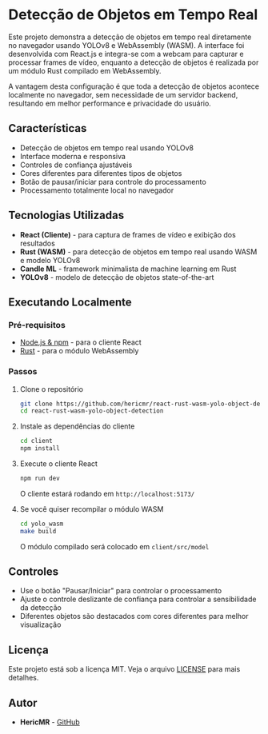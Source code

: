 # Detecção de Objetos em Tempo Real

Este projeto demonstra a detecção de objetos em tempo real diretamente no navegador usando YOLOv8 e WebAssembly (WASM). A interface foi desenvolvida com React.js e integra-se com a webcam para capturar e processar frames de vídeo, enquanto a detecção de objetos é realizada por um módulo Rust compilado em WebAssembly.

A vantagem desta configuração é que toda a detecção de objetos acontece localmente no navegador, sem necessidade de um servidor backend, resultando em melhor performance e privacidade do usuário.

## Características

- Detecção de objetos em tempo real usando YOLOv8
- Interface moderna e responsiva
- Controles de confiança ajustáveis
- Cores diferentes para diferentes tipos de objetos
- Botão de pausar/iniciar para controle do processamento
- Processamento totalmente local no navegador

## Tecnologias Utilizadas

- **React (Cliente)** - para captura de frames de vídeo e exibição dos resultados
- **Rust (WASM)** - para detecção de objetos em tempo real usando WASM e modelo YOLOv8
- **Candle ML** - framework minimalista de machine learning em Rust
- **YOLOv8** - modelo de detecção de objetos state-of-the-art

## Executando Localmente

### Pré-requisitos

- [Node.js & npm](https://nodejs.org/en/download/package-manager) - para o cliente React
- [Rust](https://www.rust-lang.org/tools/install) - para o módulo WebAssembly

### Passos

1. Clone o repositório
   ```bash
   git clone https://github.com/hericmr/react-rust-wasm-yolo-object-detection
   cd react-rust-wasm-yolo-object-detection
   ```
   
2. Instale as dependências do cliente
   ```bash
   cd client
   npm install
   ```

3. Execute o cliente React
   ```bash
   npm run dev
   ```

   O cliente estará rodando em `http://localhost:5173/`

4. Se você quiser recompilar o módulo WASM
   ```bash
   cd yolo_wasm
   make build
   ```
   O módulo compilado será colocado em `client/src/model`

## Controles

- Use o botão "Pausar/Iniciar" para controlar o processamento
- Ajuste o controle deslizante de confiança para controlar a sensibilidade da detecção
- Diferentes objetos são destacados com cores diferentes para melhor visualização

## Licença

Este projeto está sob a licença MIT. Veja o arquivo [LICENSE](LICENSE) para mais detalhes.

## Autor

- **HericMR** - [GitHub](https://github.com/hericmr)
